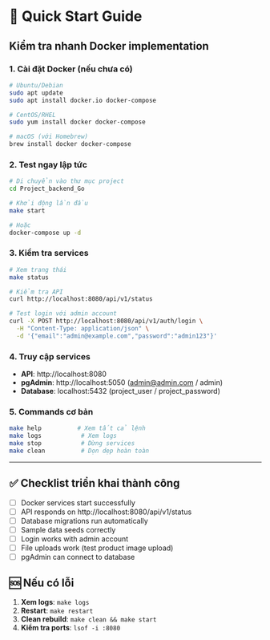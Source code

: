 # 🚀 Quick Start Guide

## Kiểm tra nhanh Docker implementation

### 1. Cài đặt Docker (nếu chưa có)
```bash
# Ubuntu/Debian
sudo apt update
sudo apt install docker.io docker-compose

# CentOS/RHEL
sudo yum install docker docker-compose

# macOS (với Homebrew)
brew install docker docker-compose
```

### 2. Test ngay lập tức
```bash
# Di chuyển vào thư mục project
cd Project_backend_Go

# Khởi động lần đầu
make start

# Hoặc
docker-compose up -d
```

### 3. Kiểm tra services
```bash
# Xem trạng thái
make status

# Kiểm tra API
curl http://localhost:8080/api/v1/status

# Test login với admin account
curl -X POST http://localhost:8080/api/v1/auth/login \
  -H "Content-Type: application/json" \
  -d '{"email":"admin@example.com","password":"admin123"}'
```

### 4. Truy cập services
- **API**: http://localhost:8080
- **pgAdmin**: http://localhost:5050 (admin@admin.com / admin)
- **Database**: localhost:5432 (project_user / project_password)

### 5. Commands cơ bản
```bash
make help          # Xem tất cả lệnh
make logs           # Xem logs
make stop           # Dừng services
make clean          # Dọn dẹp hoàn toàn
```

---

## ✅ Checklist triển khai thành công

- [ ] Docker services start successfully
- [ ] API responds on http://localhost:8080/api/v1/status
- [ ] Database migrations run automatically
- [ ] Sample data seeds correctly
- [ ] Login works with admin account
- [ ] File uploads work (test product image upload)
- [ ] pgAdmin can connect to database

## 🆘 Nếu có lỗi

1. **Xem logs**: `make logs`
2. **Restart**: `make restart`
3. **Clean rebuild**: `make clean && make start`
4. **Kiểm tra ports**: `lsof -i :8080`